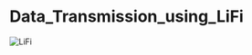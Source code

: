 # Data_Transmission_using_LiFi
![LiFi](https://github.com/Prerak8880/Arduino_Projects/assets/96664052/8fafa3bb-2495-466d-956a-a4524d4391dd)

